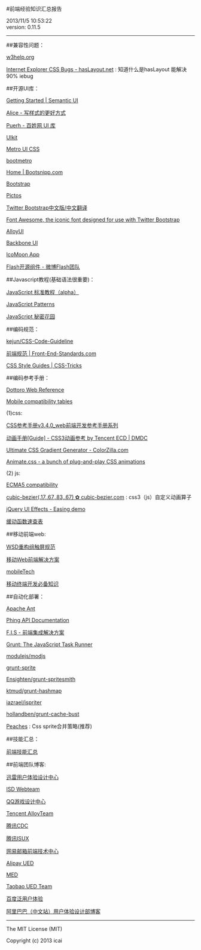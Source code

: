 
#前端经验知识汇总报告

 2013/11/5 10:53:22  
 version: 0.11.5

---


##兼容性问题： 

  [w3help.org](http://www.w3help.org/zh-cn/)

  [Internet Explorer CSS Bugs - hasLayout.net](http://haslayout.net/css/) : 知道什么是hasLayout  能解决90% iebug


##开源UI库： 

  [Getting Started | Semantic UI](http://semantic-ui.com/) 

  [Alice - 写样式的更好方式](http://aliceui.org/) 

  [Puerh - 百姓网 UI 库](http://baixing.github.io/Puerh/) 

  [UIkit](http://getuikit.com/) 

  [Metro UI CSS](http://metroui.org.ua/) 

  [bootmetro](http://aozora.github.io/bootmetro/) 

  [Home | Bootsnipp.com](http://bootsnipp.com/) 

  [Bootstrap](http://getbootstrap.com/2.3.2/) 

  [Pictos](http://pictos.cc/) 

  [Twitter Bootstrap中文版/中文翻译](http://wrongwaycn.github.com/bootstrap/docs/index.html) 

  [Font Awesome,  the iconic font designed for use with Twitter Bootstrap](http://fortawesome.github.com/Font-Awesome/) 

  [AlloyUI](http://alloyui.com/) 

  [Backbone UI](http://perka.github.io/backbone-ui/) 

  [IcoMoon App](http://icomoon.io/app/#/select) 

  [Flash开源组件 - 微博Flash团队](http://asv5.sinaapp.com/index.php)


##Javascript教程(基础语法很重要)： 

  [JavaScript 标准教程（alpha）](http://javascript.ruanyifeng.com/) 

  [JavaScript Patterns](http://shichuan.github.com/javascript-patterns/) 

  [JavaScript 秘密花园](http://bonsaiden.github.com/JavaScript-Garden/zh/)


##编码规范： 

  [kejun/CSS-Code-Guideline](https://github.com/kejun/CSS-Code-Guideline#douban-css-code-guideline-) 

  [前端规范 |  Front-End-Standards.com](http://front-end-standards.com/)

  [CSS Style Guides | CSS-Tricks](http://css-tricks.com/css-style-guides/)

##编码参考手册： 

  [Dottoro Web  Reference](http://help.dottoro.com/)

  [Mobile compatibility tables](http://www.quirksmode.org/m/table.html)

  (1)css:

  [CSS参考手册v3.4.0_web前端开发参考手册系列](http://css.doyoe.com/) 

  [动画手册\[Guide\] - CSS3动画参考 by Tencent ECD | DMDC](http://ecd.tencent.com/css3/guide.html) 

  [Ultimate CSS Gradient Generator -  ColorZilla.com](http://www.colorzilla.com/gradient-editor/) 

  [Animate.css - a  bunch of plug-and-play CSS animations](http://daneden.me/animate/)

  (2) js:

  [ECMA5 compatibility](http://kangax.github.com/es5-compat-table/) 

  [cubic-bezier(.17,.67,.83,.67) ✿ cubic-bezier.com](http://cubic-bezier.com/#.17,.67,.83,.67)  : css3（js）自定义动画算子

  [jQuery UI  Effects - Easing demo](http://jqueryui.com/resources/demos/effect/easing.html) 

  [缓动函数速查表](http://easings.net/zh-cn)


##移动前端web:

  [WSD重构组触屏规范](http://wapstatic.kf0309.3g.qq.com/bootstrap/mobile/index.html)

  [移动Web前端解决方案](https://github.com/AlloyTeam/Mars)

  [mobileTech](https://github.com/jtyjty99999/mobileTech)

  [移动终端开发必备知识](http://isux.tencent.com/mobile-development-essential-knowledge.html "Permanent Link to 移动终端开发必备知识")


##自动化部署： 

  [Apache Ant ](https://ant.apache.org/)

  [Phing API Documentation](http://www.phing.info/docs/api/trunk/index.html) 

  [F.I.S - 前端集成解决方案](http://fis.baidu.com/) 

  [Grunt: The JavaScript Task Runner](http://gruntjs.com/) 

  [modulejs/modjs](https://github.com/modulejs/modjs) 

  [grunt-sprite](https://npmjs.org/package/grunt-sprite) 

  [Ensighten/grunt-spritesmith](https://github.com/Ensighten/grunt-spritesmith) 

  [ktmud/grunt-hashmap](https://github.com/ktmud/grunt-hashmap) 

  [iazrael/ispriter](https://github.com/iazrael/ispriter) 

  [hollandben/grunt-cache-bust](https://github.com/hollandben/grunt-cache-bust)
 
  [Peaches](http://peaches.io/) : Css sprite合并策略(推荐)

 




##技能汇总： 

  [前端技能汇总](https://github.com/JacksonTian/fks) 
 




##前端团队博客:


[迅雷用户体验设计中心](http://cued.xunlei.com/) 

[ISD Webteam](http://webteam.tencent.com/)

[QQ游戏设计中心](http://gdc.qq.com/)

[Tencent AlloyTeam](http://www.alloyteam.com/)

[腾讯CDC](http://cdc.tencent.com/)

[腾讯ISUX](http://isux.tencent.com/)

[网易邮箱前端技术中心](http://ntesmailfetc.blog.163.com/)

[Alipay UED](http://ued.alipay.com/)

[MED](http://ued.alimama.com/)

[Taobao UED Team](http://ued.taobao.com/blog/ )

[百度泛用户体验](http://www.baiduux.com/blog/)

[阿里巴巴（中文站）用户体验设计部博客](http://www.aliued.cn/)


 


---

The MIT License (MIT)

Copyright (c) 2013 icai






